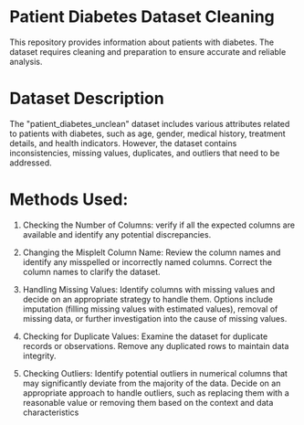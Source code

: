 # Patient Diabetes Dataset Cleaning
This repository provides information about patients with diabetes. The dataset requires cleaning and preparation to ensure accurate and reliable analysis.

# Dataset Description
The "patient_diabetes_unclean" dataset includes various attributes related to patients with diabetes, such as age, gender, medical history, treatment details, and health indicators. However, the dataset contains inconsistencies, missing values, duplicates, and outliers that need to be addressed.

# Methods Used:
1. Checking the Number of Columns: verify if all the expected columns are available and identify any potential discrepancies.

2. Changing the Misplelt Column Name: Review the column names and identify any misspelled or incorrectly named columns. Correct the column names to clarify the dataset.

3. Handling Missing Values: Identify columns with missing values and decide on an appropriate strategy to handle them. Options include imputation (filling missing values with estimated values), removal of missing data, or further investigation into the cause of missing values.

4. Checking for Duplicate Values: Examine the dataset for duplicate records or observations. Remove any duplicated rows to maintain data integrity.

5. Checking Outliers: Identify potential outliers in numerical columns that may significantly deviate from the majority of the data. Decide on an appropriate approach to handle outliers, such as replacing them with a reasonable value or removing them based on the context and data characteristics
